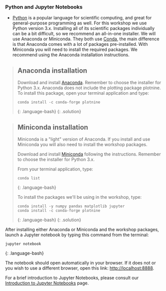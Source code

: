### Python and Jupyter Notebooks

* [Python](https://python.org) is a popular language for
scientific computing, and great for general-purpose programming as
well. For this workshop we use Python version 3.x.
Installing all of its scientific packages individually can be
a bit difficult, so we recommend an all-in-one installer.
We will use Anaconda or Miniconda.
They both use [Conda](https://conda.io/en/latest/), the main difference is
that Anaconda comes with a lot of packages pre-installed.
With Miniconda you will need to install the required packages.
We recommend using the Anaconda installation instructions.

> ## Anaconda installation
>
> Download and install [Anaconda](https://www.anaconda.com/distribution/#download-section).
> Remember to choose the installer for Python 3.x.
> Anaconda does not include the plotting package plotnine.  To install this package, open your terminal application and
> type:
>
> ~~~
> conda install -c conda-forge plotnine
> ~~~
> {: .language-bash}
{: .solution}

> ## Miniconda installation
>
> Miniconda is a "light" version of Anaconda. If you install and use Miniconda
> you will also need to install the workshop packages.
>
> Download and install [Miniconda](https://docs.conda.io/en/latest/miniconda.html)
> following the instructions. Remember to choose the installer for
> Python 3.x.
>
> From your terminal application, type:
> ~~~
> conda list
> ~~~
> {: .language-bash}
>
> To install the packages we'll be using in the workshop, type:
> ~~~
> conda install -y numpy pandas matplotlib jupyter
> conda install -c conda-forge plotnine
> ~~~
> {: .language-bash}
{: .solution}

After installing either Anaconda or Miniconda and the workshop packages,
launch a Jupyter notebook by typing this command from the terminal:

~~~
jupyter notebook
~~~
{: .language-bash}

The notebook should open automatically in your browser. If it does not or you
wish to use a different browser, open this link: <http://localhost:8888>.

For a brief introduction to Jupyter Notebooks, please consult our
[Introduction to Jupyter Notebooks](https://datacarpentry.org/python-ecology-lesson/jupyter_notebooks/) page.
